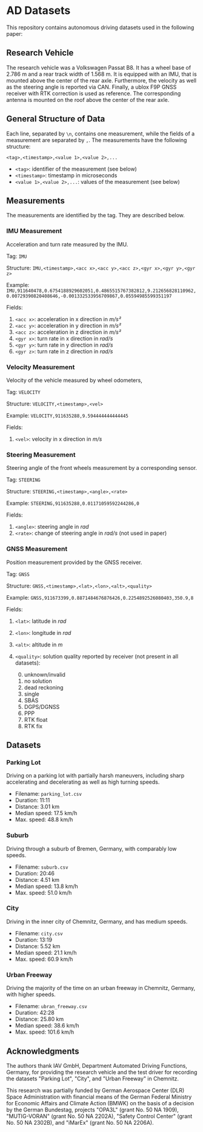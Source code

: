 # AD Datasets

This repository contains autonomous driving datasets used in the following paper:


## Research Vehicle

The research vehicle was a Volkswagen Passat B8.
It has a wheel base of 2.786 m and a rear track width of 1.568 m.
It is equipped with an IMU, that is mounted above the center of the rear axle.
Furthermore, the velocity as well as the steering angle is reported via CAN.
Finally, a ublox F9P GNSS receiver with RTK correction is used as reference.
The corresponding antenna is mounted on the roof above the center of the rear axle.


## General Structure of Data

Each line, separated by `\n`, contains one measurement, while the fields of a measurement are separated by `,`.
The measurements have the following structure:

    <tag>,<timestamp>,<value 1>,<value 2>,...

* `<tag>`: identifier of the measurement (see below)
* `<timestamp>`: timestamp in microseconds
* `<value 1>,<value 2>,...`: values of the measurement (see below)

## Measurements

The measurements are identified by the tag.
They are described below.

### IMU Measurement 

Acceleration and turn rate measured by the IMU.

Tag: `IMU`

Structure: `IMU,<timestamp>,<acc x>,<acc y>,<acc z>,<gyr x>,<gyr y>,<gyr z>`

Example: `IMU,911640478,0.6754188929602051,0.4865515767382812,9.212656828110962,0.00729390820408646,-0.001332533956709867,0.05594985599351197`

Fields:

1. `<acc x>`: acceleration in x direction in *m/s²*
1. `<acc y>`: acceleration in y direction in *m/s²*
1. `<acc z>`: acceleration in z direction in *m/s²*
1. `<gyr x>`: turn rate in x direction in *rad/s*
1. `<gyr y>`: turn rate in y direction in *rad/s*
1. `<gyr z>`: turn rate in z direction in *rad/s*


### Velocity Measurement

Velocity of the vehicle measured by wheel odometers,

Tag: `VELOCITY`

Structure: `VELOCITY,<timestamp>,<vel>`

Example: `VELOCITY,911635288,9.594444444444445`

Fields:

1. `<vel>`: velocity in x direction in *m/s*


### Steering Measurement

Steering angle of the front wheels measurement by a corresponding sensor.

Tag: `STEERING`

Structure: `STEERING,<timestamp>,<angle>,<rate>`

Example: `STEERING,911635288,0.01171059592244286,0`

Fields:

1. `<angle>`: steering angle in *rad*
1. `<rate>`: change of steering angle in *rad/s* (not used in paper)


### GNSS Measurement

Position measurement provided by the GNSS receiver.

Tag: `GNSS`

Structure: `GNSS,<timestamp>,<lat>,<lon>,<alt>,<quality>`

Example: `GNSS,911673399,0.8871484676876426,0.2254892526080403,350.9,8`

Fields:

1. `<lat>`: latitude in *rad*
1. `<lon>`: longitude in *rad*
1. `<alt>`: altitude in *m*
1. `<quality>`: solution quality reported by receiver (not present in all datasets):

    0. unknown/invalid
    0. no solution
    0. dead reckoning
    0. single
    0. SBAS
    0. DGPS/DGNSS
    0. PPP
    0. RTK float
    0. RTK fix

## Datasets

### Parking Lot

Driving on a parking lot with partially harsh maneuvers, including sharp accelerating and decelerating as well as high turning speeds.

* Filename: `parking_lot.csv`
* Duration: 11:11
* Distance: 3.01 km
* Median speed: 17.5 km/h
* Max. speed: 48.8 km/h

### Suburb

Driving through a suburb of Bremen, Germany, with comparably low speeds.

* Filename: `suburb.csv`
* Duration: 20:46
* Distance: 4.51 km
* Median speed: 13.8 km/h
* Max. speed: 51.0 km/h

### City

Driving in the inner city of Chemnitz, Germany, and has medium speeds.

* Filename: `city.csv`
* Duration: 13:19
* Distance: 5.52 km
* Median speed: 21.1 km/h
* Max. speed: 60.9 km/h

### Urban Freeway

Driving the majority of the time on an urban freeway in Chemnitz, Germany, with higher speeds.

* Filename: `ubran_freeway.csv`
* Duration: 42:28
* Distance: 25.80 km
* Median speed: 38.6 km/h
* Max. speed: 101.6 km/h


## Acknowledgments

The authors thank IAV GmbH, Department Automated Driving Functions, Germany, for providing the research vehicle and the test driver for recording the datasets "Parking Lot", "City", and "Urban Freeway" in Chemnitz.

This research was partially funded by German Aerospace Center (DLR) Space Administration with financial means of the German Federal Ministry for Economic Affairs and Climate Action (BMWK) on the basis of a decision by the German Bundestag, projects "OPA3L" (grant No. 50 NA 1909), "MUTIG-VORAN" (grant No. 50 NA 2202A), "Safety Control Center" (grant No. 50 NA 2302B), and "iMarEx" (grant No. 50 NA 2206A).
